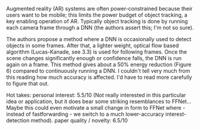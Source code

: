 Augmented reality (AR) systems are often power-constrained because their users want to be mobile; this limits the power budget of object tracking, a key enabling operation of AR. Typically object tracking is done by running each camera frame through a DNN (the authors assert this; I'm not so sure).

The authors propose a method where a DNN is occasionally used to detect objects in some frames. After that, a lighter weight, optical flow based algorithm (Lucas-Kanade, see 3.3) is used for following frames. Once the scene changes significantly enough or confidence falls, the DNN is run again on a frame. This method gives about a 50% energy reduction (Figure 6) compared to continuously running a DNN. I couldn't tell very much from this reading how much accuracy is affected. I'd have to read more carefully to figure that out.

Hot takes:
personal interest: 5.5/10 (Not really interested in this particular idea or application, but it does bear some striking resemblances to FFNet... Maybe this could even motivate a small change in form to FFNet where - instead of fastforwarding - we switch to a much lower-accuracy interest-detection method).
paper quality / novelty: 6.5/10
